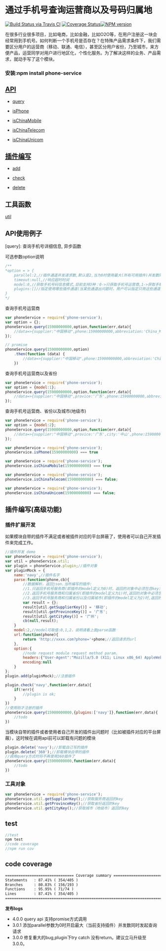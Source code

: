 # 通过手机号查询运营商以及号码归属地

[![Build Status via Travis CI](https://travis-ci.org/navyxie/phone-service.svg?branch=master)](https://travis-ci.org/navyxie/phone-service) [![Coverage Status](https://coveralls.io/repos/github/navyxie/phone-service/badge.svg?branch=master)](https://coveralls.io/github/navyxie/phone-service?branch=master)[![NPM version](https://badge.fury.io/js/phone-service.png)](http://badge.fury.io/js/phone-service)

在很多行业很多项目，比如电商，比如金融，比如O2O等，在用户注册这一块会经常用到手机号。如何判断一个手机号是否存在？在特殊产品需求条件下，我们需要区分用户的运营商（移动、联通、电信），甚至区分用户省份，乃至城市，来方便产品，运营同学对用户进行地区化，个性化服务。为了解决这样的业务、产品需求，就动手写了这个模块。

### 安装:npm install phone-service

## [API](#API)

- [query](#query)

- [isPhone](#isPhone)

- [isChinaMobile](#isChinaMobile)

- [isChinaTelecom](#isChinaTelecom)

- [isChinaUnicom](#isChinaUnicom)


## [插件编写](#plugin)

- [add](#add)

- [check](#check)

- [delete](#delete)


## 工具函数

[util](#util)


<a name="API" />

## API使用例子

<a name="query" />

[query]: 查询手机号详细信息, 异步函数

可选参数option说明

```js
/**
*option = > {
	parallel:2,//插件通道并发请求数,默认是2,当为0时使用最大(所有可用插件)并发数同时发起查询请求。
	timeout:null,//响应超时时间
	model:0,//获取手机号码信息模式,目前支持3种：0->只获取手机号运营商,1->获取手机号运营商以及省份,2->获取手机号运营商、省份以及城市(地级市)
	plugins:[]//指定使用哪些插件通道(当某些通道出问题时，用户可以指定只用这些通道)
}
*/
```

查询手机号运营商

```js
var phoneService = require('phone-service');
var option = {};
phoneService.query(15900000000,option,function(err,data){
	//data=>{supplier:"中国移动",phone:15900000000,abbreviation:'China_Mobile'}
});

// promise
phoneService.query(15900000000,option)
	.then(function (data) {
		//data=>{supplier:"中国移动",phone:15900000000,abbreviation:'China_Mobile'}
	})
```

查询手机号运营商以及省份

```js
var phoneService = require('phone-service');
var option = {model:1};
phoneService.query(15900000000,option,function(err,data){
	//data=>{supplier:"中国移动",provice:'广东',phone:15900000000,abbreviation:'China_Mobile'}
});
```

查询手机号运营商、省份以及城市(地级市)

```js
var phoneService = require('phone-service');
var option = {model:2};
phoneService.query(15900000000,option,function(err,data){
	//data=>{supplier:"中国移动",provice:'广东',city:'中山',phone:15900000000,abbreviation:'China_Mobile'}
});
```

<a name="isPhone" />

[isPhone]: 判断是否为合法手机号,同步函数

```js
var phoneService = require('phone-service');
phoneService.isPhone(15900000000) === true
```

<a name="isChinaMobile" />

[isChinaMobile]: 判断是否为中国移动手机号,同步函数

```js
var phoneService = require('phone-service');
phoneService.isChinaMobile(15900000000) === true
```

<a name="isChinaTelecom" />

[isChinaTelecom]: 判断是否为中国电信手机号,同步函数

```js
var phoneService = require('phone-service');
phoneService.isChinaTelecom(15900000000) === false;
```

<a name="isChinaUnicom" />

[isChinaUnicom]: 判断是否为中国联通手机号,同步函数

```js
var phoneService = require('phone-service');
phoneService.isChinaUnicom(15900000000) === false;
```

<a name="plugin" />

## 插件编写(高级功能)

### 插件扩展开发

如果模块自带的插件不满足或者被插件对应的平台屏蔽了，使用者可以自己开发插件来完成工作。

<a name="add" />

[add]: 增加插件

```js
//插件开发 demo
var phoneService = require('phone-service');
var util = phoneService.util;
var plugin = phoneService.plugin;//插件对象
var pluginMock = {
	name:'navy',//插件名字
	parse:function(phone,cb){
		//数据解析，返回json.当所编写的插件:
		//1.只返回手机号服务商(即插件的model定义为0)时，返回的对象中必须包含key:util.getSupplierKey()
		//2.返回手机号服务商和归属省份(即插件的model定义为1)时,返回的对象中必须包含key:util.getSupplierKey(),util.getProvinceKey()
		//3.返回手机号服务商和归属省份以及归属城市(即插件的model定义为2)时,返回的对象中必须包含key:util.getSupplierKey(),util.getProvinceKey(),util.getCityKey()
		var result = {};
		result[util.getSupplierKey()] = '移动';
		result[util.getProvinceKey()] = '广东';
		result[util.getCityKey()] = '广州';
		cb(null,result);
	}
	model:2,//model可取值:0,1,2，说明请看上面parse函数
	url:function(phone){
		return 'http://xxxx.com?phone='+phone;//返回请求的url
	},
	option:{
		//node request module request method param.
		headers:{"User-Agent":"Mozilla/5.0 (X11; Linux x86_64) AppleWebKit/537.36 (KHTML, like Gecko) Ubuntu Chromium/41.0.2272.76 Chrome/41.0.2272.76 Safari/537.36"},
		encoding:null
	}
};
plugin.add(pluginMock);//注册插件
```

<a name="check" />

[check]: 检查插件编写是否正确

```js
plugin.check('navy',function(err,data){
	if(!err){
		//plugin is ok;
	}
})
//使用刚才注册的插件
phoneService.query(15900000000,{plugins:['navy']},function(err,data){
	//todo
})
```

<a name="delete" />

[delete]: 卸载模块自带的插件

当模块自带的插件或者使用者自己开发的插件出问题时（比如被插件对应的平台屏蔽），这时候在调用api前可以卸载有问题的模块

```js
plugin.delete('navy');//卸载自己写的插件
plugin.delete('360');//卸载模块自带的插件
//调用query方式时将不再使用360插件了
phoneService.query(15900000000,function(err,data){
	//todo
})
```

### 工具对象

<a name="util" />

```js
var phoneService = require('phone-service');
phoneService.util.getSupplierKey();//获取服务商返回的key
phoneService.util.getProvinceKey();//获取省份返回的key
phoneService.util.getCityKey();//获取城市（地级市）返回的key
```

## test
```js
//test
npm test
//code coverage
//npm run cov
```

## code coverage

```html
=============================== Coverage summary ===============================
Statements   : 87.41% ( 354/405 )
Branches     : 80.83% ( 156/193 )
Functions    : 95.95% ( 71/74 )
Lines        : 87.41% ( 354/405 )
================================================================================
```

**发布logs**
- 4.0.0 query api 支持promise方式调用
- 3.0.1 添加parallel参数为0时开启最大（当前支持插件）并发数同时发起查询请求
- 3.0.0 修复重大的bug,plugin下try catch 没有return。建议立马升级至3.0.0。
